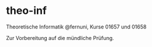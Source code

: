 theo-inf
========

Theoretische Informatik @fernuni, Kurse 01657 und 01658

Zur Vorbereitung auf die mündliche Prüfung.
